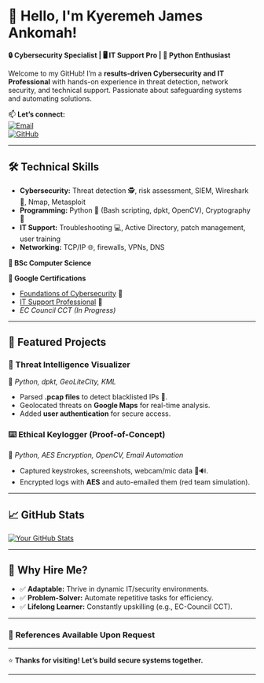 # 👋 **Hello, I'm Kyeremeh James Ankomah!**  
**🔒 Cybersecurity Specialist | 🖥️ IT Support Pro | 🐍 Python Enthusiast**  

Welcome to my GitHub! I’m a **results-driven Cybersecurity and IT Professional** with hands-on experience in threat detection, network security, and technical support. Passionate about safeguarding systems and automating solutions.  

📫 **Let’s connect:**  
[![Email](https://img.shields.io/badge/Email-jameskyere442@gmail.com-red?style=flat&logo=gmail)](mailto:jameskyere442@gmail.com)    
[![GitHub](https://img.shields.io/badge/GitHub-Profile-black?style=flat&logo=github)](https://github.com/KyeremehJames)  

---

## 🛠 **Technical Skills**  
- **Cybersecurity:** Threat detection 🕵️, risk assessment, SIEM, Wireshark 📡, Nmap, Metasploit  
- **Programming:** Python 🐍 (Bash scripting, dpkt, OpenCV), Cryptography 🔐  
- **IT Support:** Troubleshooting 💻, Active Directory, patch management, user training  
- **Networking:** TCP/IP 🌐, firewalls, VPNs, DNS  

**📜 BSc Computer Science**  

**📜 Google Certifications**  
- [Foundations of Cybersecurity](https://coursera.org/verify/T58R2FXQ5MYQ) 🏅  
- [IT Support Professional](https://coursera.org/verify/professional-cert/OKZIIAJZ155J) 🏅  
- *EC Council CCT (In Progress)*  

---

## 🚀 **Featured Projects**  

### **🔐 Threat Intelligence Visualizer**  
🐍 *Python, dpkt, GeoLiteCity, KML*  
- Parsed **.pcap files** to detect blacklisted IPs 🚨.  
- Geolocated threats on **Google Maps** for real-time analysis.  
- Added **user authentication** for secure access.  

### **⌨️ Ethical Keylogger (Proof-of-Concept)**  
🐍 *Python, AES Encryption, OpenCV, Email Automation*  
- Captured keystrokes, screenshots, webcam/mic data 📸🔊.  
- Encrypted logs with **AES** and auto-emailed them (red team simulation).  

---

## 📈 **GitHub Stats**  
[![Your GitHub Stats](https://github-readme-stats.vercel.app/api?username=KyeremehJames&show_icons=true&theme=radical)](https://github.com/KyeremehJames)  

---

## 🌟 **Why Hire Me?**  
- ✅ **Adaptable:** Thrive in dynamic IT/security environments.  
- ✅ **Problem-Solver:** Automate repetitive tasks for efficiency.  
- ✅ **Lifelong Learner:** Constantly upskilling (e.g., EC-Council CCT).  

---

### 📜 **References Available Upon Request**  
---

⭐ **Thanks for visiting! Let’s build secure systems together.**  

---
